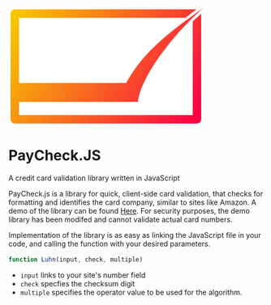 ![logo](https://github.com/MatthewZenn/PayCheck.JS/raw/main/Static/PayCheckJS.png)
# PayCheck.JS
A credit card validation library written in JavaScript

PayCheck.js is a library for quick, client-side card validation, that checks for formatting and identifies the card company, similar to sites like Amazon.
A demo of the library can be found [Here](https://matthewzenn.github.io/PayCheck.JS/). For security purposes, the demo library has been modifed and cannot validate actual card numbers.

Implementation of the library is as easy as linking the JavaScript file in your code, and calling the function with your desired parameters.

```javascript
function Luhn(input, check, multiple)
```

- ```input``` links to your site's number field
- ```check``` specfies the checksum digit
- ```multiple``` specifies the operator value to be used for the algorithm.